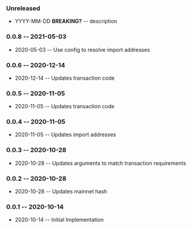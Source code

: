 ### Unreleased

- YYYY-MM-DD **BREAKING?** -- description

### 0.0.8 -- 2021-05-03

- 2020-05-03 -- Use config to resolve import addresses

### 0.0.6 -- 2020-12-14

- 2020-12-14 -- Updates transaction code

### 0.0.5 -- 2020-11-05

- 2020-11-05 -- Updates transaction code

### 0.0.4 -- 2020-11-05

- 2020-11-05 -- Updates import addresses

### 0.0.3 -- 2020-10-28

- 2020-10-28 -- Updates arguments to match transaction requirements

### 0.0.2 -- 2020-10-28

- 2020-10-28 -- Updates mainnet hash

### 0.0.1 -- 2020-10-14

- 2020-10-14 -- Initial Implementation